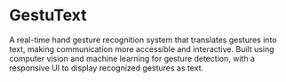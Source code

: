 # GestuText
A real-time hand gesture recognition system that translates gestures into text, making communication more accessible and interactive.  Built using computer vision and machine learning for gesture detection, with a responsive UI to display recognized gestures as text. 
